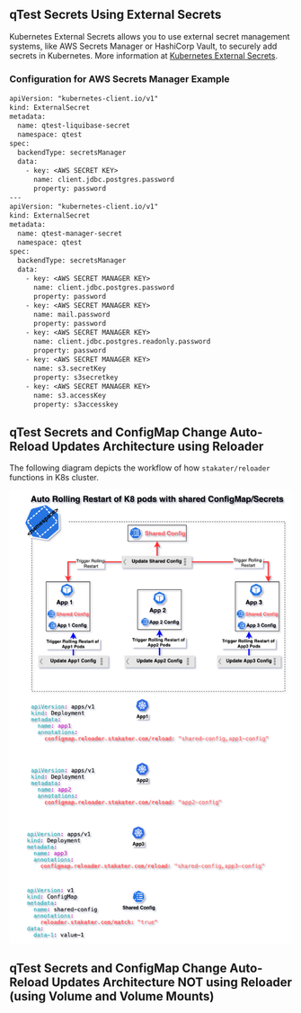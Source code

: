 ## qTest Secrets Using External Secrets
Kubernetes External Secrets allows you to use external secret management systems, like AWS Secrets Manager or HashiCorp Vault, to securely add secrets in Kubernetes. More information at [Kubernetes External Secrets](https://github.com/external-secrets/kubernetes-external-secrets).
### Configuration for AWS Secrets Manager Example
```
apiVersion: "kubernetes-client.io/v1"
kind: ExternalSecret
metadata:
  name: qtest-liquibase-secret
  namespace: qtest
spec:
  backendType: secretsManager
  data:
    - key: <AWS SECRET KEY>
      name: client.jdbc.postgres.password
      property: password
---
apiVersion: "kubernetes-client.io/v1"
kind: ExternalSecret
metadata:
  name: qtest-manager-secret
  namespace: qtest
spec:
  backendType: secretsManager
  data:
    - key: <AWS SECRET MANAGER KEY>
      name: client.jdbc.postgres.password
      property: password
    - key: <AWS SECRET MANAGER KEY>
      name: mail.password
      property: password
    - key: <AWS SECRET MANAGER KEY>
      name: client.jdbc.postgres.readonly.password
      property: password
    - key: <AWS SECRET MANAGER KEY>
      name: s3.secretKey
      property: s3secretkey
    - key: <AWS SECRET MANAGER KEY>
      name: s3.accessKey
      property: s3accesskey
```

## qTest Secrets and ConfigMap Change Auto-Reload Updates Architecture using Reloader

The following diagram depicts the workflow of how `stakater/reloader` functions in K8s cluster.


![stakater/reloader Architecture](stakater-reloader-arch-1.png)


## qTest Secrets and ConfigMap Change Auto-Reload Updates Architecture NOT using Reloader (using Volume and Volume Mounts)
